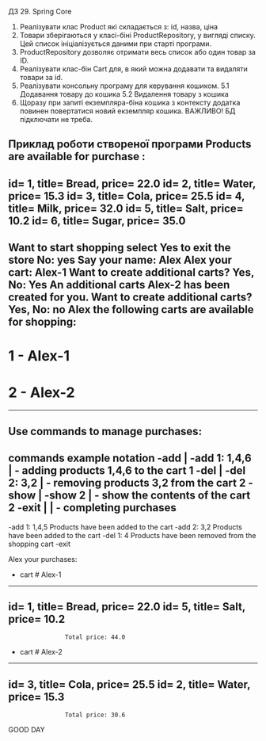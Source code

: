 ДЗ 29. Spring Core

1. Реалізувати клас Product які складається з: id, назва, ціна
2. Товари зберігаються у класі-біні ProductRepository, у вигляді списку. Цей список ініціалізується даними при старті програми.
3. ProductRepository дозволяє отримати весь список або один товар за ID.
4. Реалізувати клас-бін Cart для, в який можна додавати та видаляти товари за id.
5. Реалізувати консольну програму для керування кошиком.
   5.1 Додавання товару до кошика
   5.2 Видалення товару з кошика
6. Щоразу при запиті екземпляра-біна кошика з контексту додатка повинен повертатися новий екземпляр кошика.
   ВАЖЛИВО! БД підключати не треба.


Приклад роботи створеної програми
Products are available for purchase :
------------------------------------
id= 1, title= Bread, price= 22.0
id= 2, title= Water, price= 15.3
id= 3, title= Cola, price= 25.5
id= 4, title= Milk, price= 32.0
id= 5, title= Salt, price= 10.2
id= 6, title= Sugar, price= 35.0
------------------------------------
Want to start shopping select Yes to exit the store No: yes
Say your name: Alex
Alex your cart: Alex-1
Want to create additional carts? Yes, No: Yes
An additional carts Alex-2 has been created for you.
Want to create additional carts? Yes, No: no
Alex the following carts are available for shopping:
-------------------------
# 1 - Alex-1
# 2 - Alex-2
-------------------------
Use commands to manage purchases:
-------------------------------------------------------------------
commands example notation
-add   | -add 1: 1,4,6  | - adding products 1,4,6 to the cart 1
-del   | -del 2: 3,2    | - removing products 3,2 from the cart 2
-show  | -show 2        | - show the contents of the cart 2
-exit  |                | - completing purchases
-------------------------------------------------------------------
-add 1: 1,4,5
Products have been added to the cart
-add 2: 3,2
Products have been added to the cart
-del 1: 4
Products have been removed from the shopping cart
-exit

Alex your purchases:
- cart # Alex-1
-----------------------------------------
id= 1, title= Bread, price= 22.0
id= 5, title= Salt, price= 10.2
-----------------------------------------
                    Total price: 44.0
- cart # Alex-2
-----------------------------------------
id= 3, title= Cola, price= 25.5
id= 2, title= Water, price= 15.3
-----------------------------------------
                    Total price: 30.6
GOOD DAY